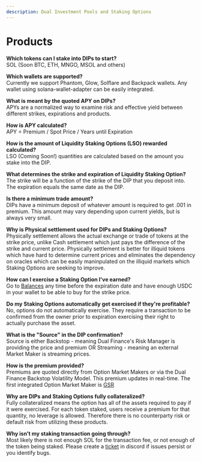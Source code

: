 ```yaml
---
description: Dual Investment Pools and Staking Options
---
```


# Products

**Which tokens can I stake into DIPs to start?** \
SOL (Soon BTC, ETH, MNGO, MSOL and others)

**Which wallets are supported?** \
Currently we support Phantom, Glow, Solflare and Backpack wallets. Any wallet
using solana-wallet-adapter can be easily integrated.

**What is meant by the quoted APY on DIPs?** \
APYs are a normalized way to examine risk and effective yield between different
strikes, expirations and products.

**How is APY calculated?** \
APY = Premium / Spot Price / Years until Expiration

**How is the amount of Liquidity Staking Options (LSO) rewarded calculated?** \
LSO (Coming Soon!) quantities are calculated based on the amount you stake
into the DIP.

**What determines the strike and expiration of Liquidity Staking Option?** \
The strike will be a function of the strike of the DIP that you deposit into.
The expiration equals the same date as the DIP.

**Is there a minimum trade amount?** \
DIPs have a minimum deposit of whatever amount is required to get .001 in
premium. This amount may vary depending upon current yields, but is always very
small.

**Why is Physical settlement used for DIPs and Staking Options?**\
Physically settlement allows the actual exchange or trade of tokens at the
strike price, unlike Cash settlement which just pays the difference of the
strike and current price. Physically settlement is better for illiquid tokens
which have hard to determine current prices and eliminates the dependency on
oracles which can be easily maninpulated on the illiquid markets which Staking
Options are seeking to improve.

**How can I exercise a Staking Option I've earned?**\
Go to [Balances](https://beta.dual.finance/balance) any time before the
expiration date and have enough USDC in your wallet to be able to buy for the
strike price.&#x20;

**Do my Staking Options automatically get exercised if they're profitable?**\
No, options do not automatically exercise. They require a transaction to be
confirmed from the owner prior to expiration exercising their right to actually
purchase the asset.

**What is the "Source" in the DIP confirmation?**\
Source is either Backstop - meaning Dual Finance's Risk Manager is providing the
price and premium OR Streaming - meaning an external Market Maker is streaming
prices.

**How is the premium provided?** \
Premiums are quoted directly from Option Market Makers or via the Dual Finance
Backstop Volatility Model. This premium updates in real-time. The first
integrated Option Market Maker is [GSR](https://www.gsr.io/)&#x20;

**Why are DIPs and Staking Options fully collateralized?** \
Fully collateralized means the option has all of the assets required to pay if
it were exercised. For each token staked, users receive a premium for that
quantity, no leverage is allowed. Therefore there is no counterparty risk or
default risk from utilizing these products.

**Why isn’t my staking transaction going through?** \
Most likely there is not enough SOL for the transaction fee, or not enough of
the token being staked. Please create
a [ticket](https://discord.com/channels/937797334048325673/1070906120622854154)
in discord if issues persist or you identify bugs.
